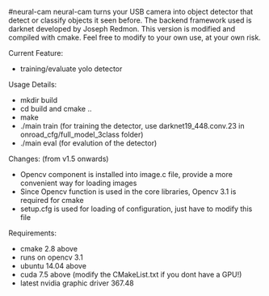 #neural-cam
neural-cam turns your USB camera into object detector that detect or classify objects it seen before. The backend framework used is darknet developed by Joseph Redmon. This version is modified and compiled with cmake. Feel free to modify to your own use, at your own risk.

Current Feature:
- training/evaluate yolo detector

Usage Details:
- mkdir build
- cd build and cmake ..
- make
- ./main train (for training the detector, use darknet19_448.conv.23 in onroad_cfg/full_model_3class folder)
- ./main eval (for evalution of the detector)

Changes: (from v1.5 onwards)
- Opencv component is installed into image.c file, provide a more convenient way for loading images
- Since Opencv function is used in the core libraries, Opencv 3.1 is required for cmake
- setup.cfg is used for loading of configuration, just have to modify this file

Requirements:
- cmake 2.8 above
- runs on opencv 3.1
- ubuntu 14.04 above
- cuda 7.5 above (modify the CMakeList.txt if you dont have a GPU!)
- latest nvidia graphic driver 367.48
